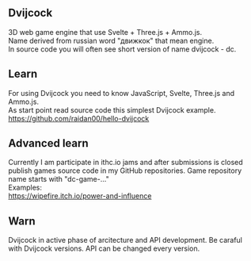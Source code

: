 ## Dvijcock
3D web game engine that use Svelte + Three.js + Ammo.js. <br/>
Name derived from russian word "движкок" that mean engine. <br/>
In source code you will often see short version of name dvijcock - dc.
## Learn
For using Dvijcock you need to know JavaScript, Svelte, Three.js and Ammo.js.<br/>
As start point read source code this simplest Dvijcock example.
https://github.com/raidan00/hello-dvijcock
## Advanced learn
Currently I am participate in ithc.io jams and after submissions is closed publish games source code in my GitHub repositories. Game repository name starts with "dc-game-..."<br/>
Examples:<br/>
https://wipefire.itch.io/power-and-influence
## Warn
Dvijcock in active phase of arcitecture and API development. Be caraful with Dvijcock versions. API can be changed every version.
